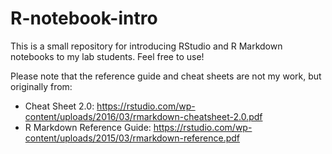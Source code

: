 # R-notebook-intro

This is a small repository for introducing RStudio and R Markdown notebooks to my lab students. Feel free to use!

Please note that the reference guide and cheat sheets are not my work, but originally from: 

 - Cheat Sheet 2.0: https://rstudio.com/wp-content/uploads/2016/03/rmarkdown-cheatsheet-2.0.pdf
 - R Markdown Reference Guide: https://rstudio.com/wp-content/uploads/2015/03/rmarkdown-reference.pdf 

